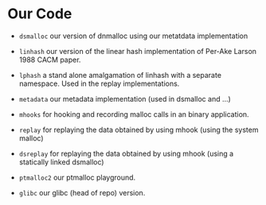 Our Code
========


-  `dsmalloc` our version of dnmalloc using our metatdata implementation
  
-  `linhash`  our version of the linear hash implementation of Per-Ake Larson 1988 CACM paper.

-  `lphash`  a stand alone amalgamation of linhash with a separate namespace. Used in the replay
implementations.

-  `metadata` our metadata implementation (used in dsmalloc and ...)

-  `mhooks`   for hooking and recording malloc calls in an binary application.

-  `replay`   for replaying the data obtained by using mhook (using the system malloc)

-  `dsreplay` for replaying the data obtained by using mhook (using a statically linked dsmalloc)

- `ptmalloc2` our ptmalloc playground.

- `glibc` our glibc (head of repo) version.



